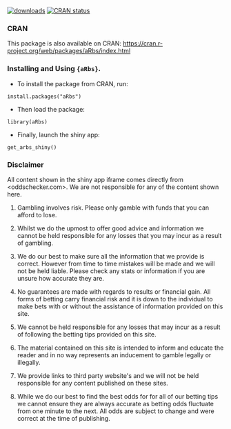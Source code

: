 
<!-- badges: start -->
[![downloads](https://cranlogs.r-pkg.org/badges/aRbs)](downloads)
[![CRAN status](https://www.r-pkg.org/badges/version/aRbs)](https://CRAN.R-project.org/package=aRbs)
<!-- badges: end -->
 
### CRAN
This package is also available on CRAN: https://cran.r-project.org/web/packages/aRbs/index.html

### Installing and Using `{aRbs}`.

- To install the package from CRAN, run:
```{r, eval=FALSE}
install.packages("aRbs")
```

- Then load the package:
```{r, eval=FALSE}
library(aRbs)
```

- Finally, launch the shiny app:
```{r, eval=FALSE}
get_arbs_shiny()
```

### Disclaimer

All content shown in the shiny app iframe comes directly from <oddschecker.com>. We are not responsible for any of the content shown here. 

1. Gambling involves risk. Please only gamble with funds that you can afford to lose.

2. Whilst we do the upmost to offer good advice and information we cannot be held responsible for any losses that you may incur as a result of gambling.

3. We do our best to make sure all the information that we provide is correct. However from time to time mistakes will be made and we will not be held liable. Please check any stats or information if you are unsure how accurate they are.

4. No guarantees are made with regards to results or financial gain. All forms of betting carry financial risk and it is down to the individual to make bets with or without the assistance of information provided on this site.

5. We cannot be held responsible for any losses that may incur as a result of following the betting tips provided on this site.

6. The material contained on this site is intended to inform and educate the reader and in no way represents an inducement to gamble legally or illegally.

7. We provide links to third party website's and we will not be held responsible for any content published on these sites.

8. While we do our best to find the best odds for for all of our betting tips we cannot ensure they are always accurate as betting odds fluctuate from one minute to the next. All odds are subject to change and were correct at the time of publishing.
